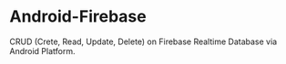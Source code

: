 # Android-Firebase
CRUD (Crete, Read, Update, Delete) on Firebase Realtime Database via Android Platform.
